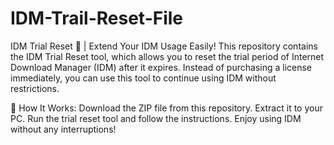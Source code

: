 # IDM-Trail-Reset-File
IDM Trial Reset 🔄 | Extend Your IDM Usage Easily!
This repository contains the IDM Trial Reset tool, which allows you to reset the trial period of Internet Download Manager (IDM) after it expires. Instead of purchasing a license immediately, you can use this tool to continue using IDM without restrictions.

🔹 How It Works:
Download the ZIP file from this repository.
Extract it to your PC.
Run the trial reset tool and follow the instructions.
Enjoy using IDM without any interruptions!
